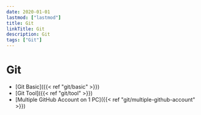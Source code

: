 ```yaml
---
date: 2020-01-01
lastmod: ["lastmod"]
title: Git
linkTitle: Git
description: Git
tags: ["Git"]
---
```


# Git

- [Git Basic]({{< ref "git/basic" >}})
- [Git Tool]({{< ref "git/tool" >}})
- [Multiple GitHub Account on 1 PC]({{< ref "git/multiple-github-account" >}})